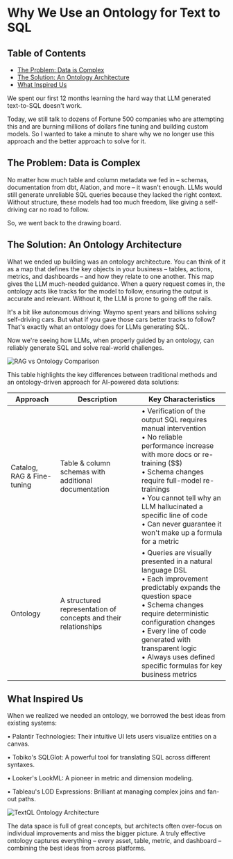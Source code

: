 # Why We Use an Ontology for Text to SQL

## Table of Contents
- [The Problem: Data is Complex](#the-problem-data-is-complex)
- [The Solution: An Ontology Architecture](#the-solution-an-ontology-architecture)
- [What Inspired Us](#what-inspired-us)

We spent our first 12 months learning the hard way that LLM generated text-to-SQL doesn't work.

Today, we still talk to dozens of Fortune 500 companies who are attempting this and are burning millions of dollars fine tuning and building custom models. So I wanted to take a minute to share why we no longer use this approach and the better approach to solve for it.

## The Problem: Data is Complex

No matter how much table and column metadata we fed in – schemas, documentation from dbt, Alation, and more – it wasn't enough. LLMs would still generate unreliable SQL queries because they lacked the right context. Without structure, these models had too much freedom, like giving a self-driving car no road to follow.

So, we went back to the drawing board.

## The Solution: An Ontology Architecture

What we ended up building was an ontology architecture. You can think of it as a map that defines the key objects in your business – tables, actions, metrics, and dashboards – and how they relate to one another. This map gives the LLM much-needed guidance. When a query request comes in, the ontology acts like tracks for the model to follow, ensuring the output is accurate and relevant. Without it, the LLM is prone to going off the rails.

It's a bit like autonomous driving: Waymo spent years and billions solving self-driving cars. But what if you gave those cars better tracks to follow? That's exactly what an ontology does for LLMs generating SQL.

Now we're seeing how LLMs, when properly guided by an ontology, can reliably generate SQL and solve real-world challenges.

![RAG vs Ontology Comparison](/images/blog/why-ontology/ragvsontology.jpeg)

This table highlights the key differences between traditional methods and an ontology-driven approach for AI-powered data solutions:

| Approach | Description | Key Characteristics |
|----------|-------------|-------------------|
| Catalog, RAG & Fine-tuning | Table & column schemas with additional documentation | • Verification of the output SQL requires manual intervention<br>• No reliable performance increase with more docs or re-training ($$)<br>• Schema changes require full-model re-trainings<br>• You cannot tell why an LLM hallucinated a specific line of code<br>• Can never guarantee it won't make up a formula for a metric |
| Ontology | A structured representation of concepts and their relationships | • Queries are visually presented in a natural language DSL<br>• Each improvement predictably expands the question space<br>• Schema changes require deterministic configuration changes<br>• Every line of code generated with transparent logic<br>• Always uses defined specific formulas for key business metrics |

## What Inspired Us

When we realized we needed an ontology, we borrowed the best ideas from existing systems:

• Palantir Technologies: Their intuitive UI lets users visualize entities on a canvas.

• Tobiko's SQLGlot: A powerful tool for translating SQL across different syntaxes.

• Looker's LookML: A pioneer in metric and dimension modeling.

• Tableau's LOD Expressions: Brilliant at managing complex joins and fan-out paths.

![TextQL Ontology Architecture](/images/blog/why-ontology/comparison.png)

The data space is full of great concepts, but architects often over-focus on individual improvements and miss the bigger picture. A truly effective ontology captures everything – every asset, table, metric, and dashboard – combining the best ideas from across platforms.